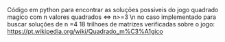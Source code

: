 Código em python para encontrar as soluções possiveis do jogo quadrado magico com n valores quadrados <=> n>=3 \n
no caso implementado para buscar soluções de n =4
18 trilhoes de matrizes verificadas
sobre o jogo: https://pt.wikipedia.org/wiki/Quadrado_m%C3%A1gico